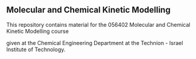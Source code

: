 ## Molecular and Chemical Kinetic Modelling

This repository contains material for the 056402 Molecular and Chemical Kinetic Modelling course

given at the Chemical Engineering Department at the Technion - Israel Institute of Technology.
